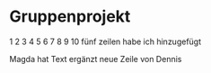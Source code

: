 # Gruppenprojekt

1
2
3
4
5
6
7
8
9
10
fünf
zeilen
habe
ich
hinzugefügt

Magda hat Text ergänzt
neue Zeile von Dennis


